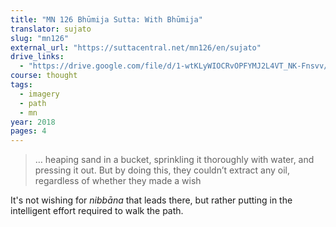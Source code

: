 ```yaml
---
title: "MN 126 Bhūmija Sutta: With Bhūmija"
translator: sujato
slug: "mn126"
external_url: "https://suttacentral.net/mn126/en/sujato"
drive_links:
  - "https://drive.google.com/file/d/1-wtKLyWIOCRvOPFYMJ2L4VT_NK-Fnsvv/view?usp=drivesdk"
course: thought
tags:
  - imagery
  - path
  - mn
year: 2018
pages: 4
---
```


> … heaping sand in a bucket, sprinkling it thoroughly with water, and pressing it out. But by doing this, they couldn’t extract any oil, regardless of whether they made a wish

It's not wishing for *nibbāna* that leads there, but rather putting in the intelligent effort required to walk the path.

